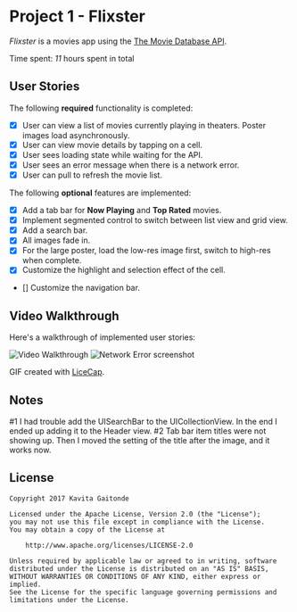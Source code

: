# Project 1 - Flixster

*Flixster* is a movies app using the [The Movie Database API](http://docs.themoviedb.apiary.io/#).

Time spent: *11* hours spent in total

## User Stories

The following **required** functionality is completed:

- [X] User can view a list of movies currently playing in theaters. Poster images load asynchronously.
- [X] User can view movie details by tapping on a cell.
- [X] User sees loading state while waiting for the API.
- [X] User sees an error message when there is a network error.
- [X] User can pull to refresh the movie list.

The following **optional** features are implemented:

- [X] Add a tab bar for **Now Playing** and **Top Rated** movies.
- [X] Implement segmented control to switch between list view and grid view.
- [X] Add a search bar.
- [X] All images fade in.
- [X] For the large poster, load the low-res image first, switch to high-res when complete.
- [X] Customize the highlight and selection effect of the cell.
- [] Customize the navigation bar.


## Video Walkthrough

Here's a walkthrough of implemented user stories:

<img src='https://i.imgur.com/X5wuMX8.gif' title='Video Walkthrough' width='' alt='Video Walkthrough' />
<img src='https://i.imgur.com/Mf0oLoi.png' title='Network Error screenshot' width='' alt='Network Error screenshot' />

GIF created with [LiceCap](http://www.cockos.com/licecap/).

## Notes

#1 I had trouble add the UISearchBar to the UICollectionView. In the end I ended up adding it to the Header view.
#2 Tab bar item titles were not showing up. Then I moved the setting of the title after the image, and it works now. 

## License

    Copyright 2017 Kavita Gaitonde

    Licensed under the Apache License, Version 2.0 (the "License");
    you may not use this file except in compliance with the License.
    You may obtain a copy of the License at

        http://www.apache.org/licenses/LICENSE-2.0

    Unless required by applicable law or agreed to in writing, software
    distributed under the License is distributed on an "AS IS" BASIS,
    WITHOUT WARRANTIES OR CONDITIONS OF ANY KIND, either express or implied.
    See the License for the specific language governing permissions and
    limitations under the License.
